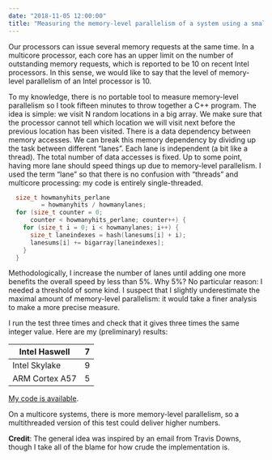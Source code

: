 ```yaml
---
date: "2018-11-05 12:00:00"
title: "Measuring the memory-level parallelism of a system using a small C++ program?"
---
```




Our processors can issue several memory requests at the same time. In a multicore processor, each core has an upper limit on the number of outstanding memory requests, which is reported to be 10 on recent Intel processors. In this sense, we would like to say that the level of memory-level parallelism of an Intel processor is 10. 

To my knowledge, there is no portable tool to measure memory-level parallelism so I took fifteen minutes to throw together a C++ program. The idea is simple: we visit N random locations in a big array. We make sure that the processor cannot tell which location we will visit next before the previous location has been visited. There is a data dependency between memory accesses. We can break this memory dependency by dividing up the task between different &ldquo;lanes&rdquo;. Each lane is independent (a bit like a thread). The total number of data accesses is fixed. Up to some point, having more lane should speed things up due to memory-level parallelism. I used the term &ldquo;lane&rdquo; so that there is no confusion with &ldquo;threads&rdquo; and multicore processing: my code is entirely single-threaded.
```C
  size_t howmanyhits_perlane 
         = howmanyhits / howmanylanes;
  for (size_t counter = 0; 
      counter < howmanyhits_perlane; counter++) {
    for (size_t i = 0; i < howmanylanes; i++) {
      size_t laneindexes = hash(lanesums[i] + i);
      lanesums[i] += bigarray[laneindexes];
    }
  }
```


Methodologically, I increase the number of lanes until adding one more benefits the overall speed by less than 5%. Why 5%? No particular reason: I needed a threshold of some kind. I suspect that I slightly underestimate the maximal amount of memory-level parallelism: it would take a finer analysis to make a more precise measure.

I run the test three times and check that it gives three times the same integer value. Here are my (preliminary) results:

Intel Haswell            |7                        |
-------------------------|-------------------------|
Intel Skylake            |9                        |
ARM Cortex A57           |5                        |


[My code is available](https://github.com/lemire/Code-used-on-Daniel-Lemire-s-blog/tree/master/2018/11/05).

On a multicore systems, there is more memory-level parallelism, so a multithreaded version of this test could deliver higher numbers.

__Credit__: The general idea was inspired by an email from Travis Downs, though I take all of the blame for how crude the implementation is. 

